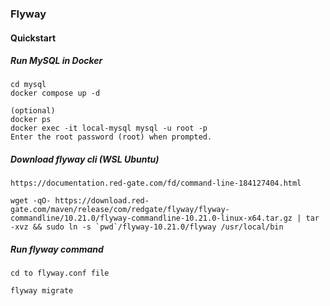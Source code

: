 ### Flyway

#### Quickstart

##### Run MySQL in Docker

````commandline
cd mysql
docker compose up -d

(optional)
docker ps
docker exec -it local-mysql mysql -u root -p
Enter the root password (root) when prompted.
````

##### Download flyway cli (WSL Ubuntu)
````commandline
https://documentation.red-gate.com/fd/command-line-184127404.html

wget -qO- https://download.red-gate.com/maven/release/com/redgate/flyway/flyway-commandline/10.21.0/flyway-commandline-10.21.0-linux-x64.tar.gz | tar -xvz && sudo ln -s `pwd`/flyway-10.21.0/flyway /usr/local/bin 
````

##### Run flyway command

````commandline
cd to flyway.conf file

flyway migrate 
````



